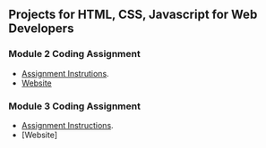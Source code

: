 ## Projects for HTML, CSS, Javascript for Web Developers

### Module 2 Coding Assignment
- [Assignment Instrutions](https://github.com/jhu-ep-coursera/fullstack-course4/blob/master/assignments/assignment2/Assignment-2.md).
- [Website](/module2-solution/index.html)


### Module 3 Coding Assignment
- [Assignment Instructions](https://github.com/jhu-ep-coursera/fullstack-course4/blob/master/assignments/assignment3/Assignment-3.md).
- [Website]



